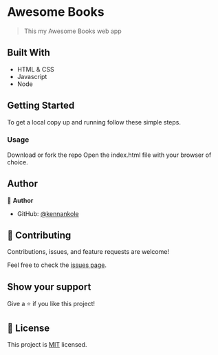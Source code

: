 # Awesome Books

> This my Awesome Books web app


## Built With

- HTML & CSS
- Javascript
- Node

## Getting Started

To get a local copy up and running follow these simple steps.

### Usage
Download or fork the repo 
Open the index.html file with your browser of choice.

## Author

👤 **Author**

- GitHub: [@kennankole](https://github.com/kennankole)


## 🤝 Contributing

Contributions, issues, and feature requests are welcome!

Feel free to check the [issues page](../../issues/).

## Show your support

Give a ⭐️ if you like this project!

## 📝 License

This project is [MIT](./LICENSE) licensed.